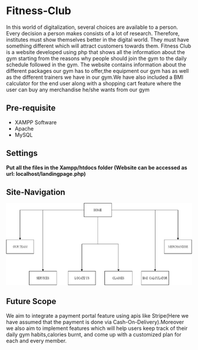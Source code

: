 # Fitness-Club
In this world of digitalization, several choices are available to a person. Every decision a person makes consists of a lot of research. Therefore, institutes must show themselves better in the digital world. They must have something different which will attract customers towards them. 
Fitness Club is a website developed using php that shows all the information about the gym starting from the reasons why people should join the gym to the daily schedule followed in the gym. 
The website contains information about the different packages our gym has to offer,the equipment our gym has as well as the different trainers we have in our gym.We have also included a BMI calculator
for the end user along with a shopping cart feature where the user can buy any merchandise he/she wants from our gym
## Pre-requisite
- XAMPP Software
- Apache
- MySQL
## Settings 
**Put all the files in the Xampp/htdocs folder (Website can be accessed as url: localhost/landingpage.php)**

## Site-Navigation
![alt text](https://github.com/simplysom/Fitness-Club/blob/master/site-navigation.jpg?raw=true)

## Future Scope
We aim to integrate a payment portal feature using apis like Stripe(Here we have assumed that the payment is done via Cash-On-Delivery).Moreover we also aim to implement features which will help users keep track of their daily gym habits,calories burnt,
and come up with a customized plan for each and every member.
